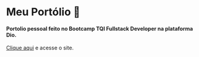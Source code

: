 # Meu Portólio 📖
#### Portolio pessoal feito no Bootcamp TQI Fullstack Developer na plataforma Dio.

<a href="https://erickyall.github.io/Portfolio-Dio/" target="_blank">Clique aqui</a> e acesse o site.

